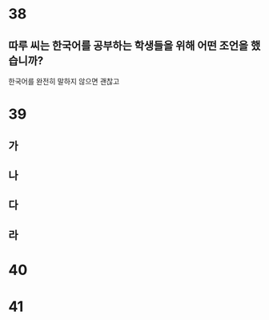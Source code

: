 # 38
## 따루 씨는 한국어를 공부하는 학생들을 위해 어떤 조언을 했습니까?
한국어를 완전히 말하지 않으면 괜찮고 
# 39
## 가
## 나
## 다
## 라
# 40
# 41